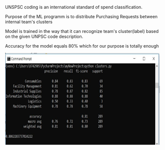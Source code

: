 <p>UNSPSC coding is an international standard of spend classification.</p>
<p>Purpose of the ML programm is to distribute Purchasing Requests between internal team's clusters</p>
<p>Model is trained in the way that it can recognize team's cluster(label) based on the given UNPSC code description.</p>
<p>Accuracy for the model equals 80% which for our purpose is totally enough</p>
<img src="images/ml_outcome.JPG" width="700" height="300">
